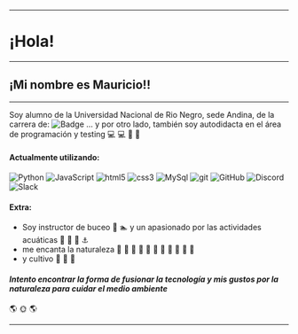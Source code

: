 ***
# ¡Hola!
***
## ¡Mi nombre es Mauricio!!
***
Soy alumno de la Universidad Nacional de Rio Negro, sede Andina, de la carrera de:
![Badge](https://bit.ly/icom-badge)
... y por otro lado, también soy autodidacta en el área de programación y testing :computer: :computer: :iphone: :iphone:

#### Actualmente utilizando:
![Python](https://img.shields.io/badge/-Python-05122A?style=flat&logo=python)
![JavaScript](https://img.shields.io/badge/JavaScript-05122A.svg?style=flat&logo=javascript)
![html5](https://img.shields.io/badge/html5-05122A.svg?style=flat&logo=html5)
![css3](https://img.shields.io/badge/css3-05122A.svg?style=flat&logo=css3)
![MySql](https://img.shields.io/badge/MySql-05122A.svg?style=flat&logo=mysql)
![git](https://img.shields.io/badge/-git-05122A?style=flat&logo=git)
![GitHub](https://img.shields.io/badge/GitHub-05122A.svg?style=flat&logo=github)
![Discord](https://img.shields.io/badge/Discord-05122A.svg?style=flat&logo=discord)
![Slack](https://img.shields.io/badge/Slack-05122A.svg?style=flat&logo=slack)

#### Extra:
* Soy instructor de buceo :ocean: :swimmer: y un apasionado por las actividades acuáticas 	:ship: :speedboat: :rowboat: :anchor:
* me encanta la naturaleza 	:cactus: :evergreen_tree: :sunflower: :paw_prints: :leopard: :blowfish: :octopus: :dolphin: 	:whale: :tropical_fish: :snake:
* y cultivo 	:mushroom: 	:mushroom: 	:mushroom: 

#### **_Intento encontrar la forma de fusionar la tecnología y mis gustos por la naturaleza para cuidar el medio ambiente_** 
:earth_americas: :sun_with_face: :earth_americas: 
***
